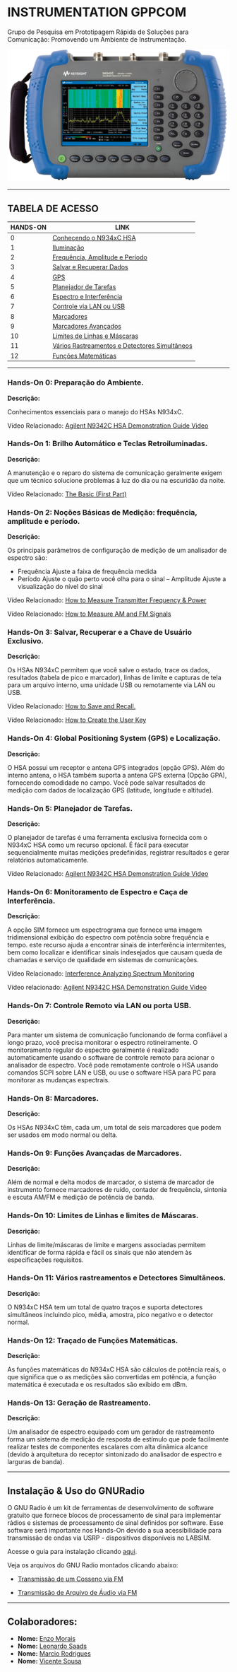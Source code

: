 # **INSTRUMENTATION GPPCOM**

Grupo de Pesquisa em Prototipagem Rápida de Soluções para Comunicação: Promovendo um Ambiente de Instrumentação.

![](/Imagens/N934xC_HSA.png)

___
## **TABELA DE ACESSO**

<table>
<thead>
  <tr>
    <th>  HANDS-ON </th>
    <th> LINK </th>
  </tr>
</thead>
<tbody>
  <tr>
    <td>0</td>
    <td><a href="/Hand_ons/HD_0/README.md">Conhecendo o N934xC HSA</a></td>
  </tr>
  <tr>
    <td>1</td>
    <td><a href="/Hand_ons/HD_1/README.md">Iluminação</a></td>
  </tr>
  <tr>
    <td>2</td>
    <td><a href="/Hand_ons/HD_2/README.md">Frequência, Amplitude e Período</a></td>
  </tr>
  <tr>
    <td>3</td>
    <td><a href="/Hand_ons/HD_3/README.md">Salvar e Recuperar Dados</a></td>
  </tr>
  <tr>
    <td>4</td>
    <td><a href="/Hand_ons/HD_4/README.md">GPS</a></td>
  </tr>
  <tr>
    <td>5</td>
    <td><a href="/Hand_ons/HD_5/README.md">Planejador de Tarefas</a></td>
  </tr>
  <tr>
    <td>6</td>
    <td><a href="/Hand_ons/HD_6/README.md">Espectro e Interferência</a></td>
  </tr>
  <tr>
    <td>7</td>
    <td><a href="/Hand_ons/HD_7/README.md">Controle via LAN ou USB</a></td>
  </tr>
  <tr>
    <td>8</td>
    <td><a href="/Hand_ons/HD_8/README.md">Marcadores</a></td>
  </tr>
  <tr>
    <td>9</td>
    <td><a href="/Hand_ons/HD_9/README.md">Marcadores Avançados</a></td>
  </tr>
  <tr>
    <td>10</td>
    <td><a href="/Hand_ons/HD_10/README.md">Limites de Linhas e Máscaras</a></td>
  </tr>
  <tr>
    <td>11</td>
    <td><a href="/Hand_ons/HD_11/README.md">Vários Rastreamentos e Detectores Simultâneos</a></td>
  </tr>
  <tr>
    <td>12</td>
    <td><a href="/Hand_ons/HD_12/README.md">Funções Matemáticas</a></td>
  </tr>
</tbody>
</table>

___
### **Hands-On 0: Preparação do Ambiente.**
**Descrição:**

Conhecimentos essenciais para o manejo do HSAs N934xC.

Vídeo Relacionado: [Agilent N9342C HSA Demonstration Guide Video](https://www.youtube.com/watch?v=XtDx8EKuHYw)

### **Hands-On 1: Brilho Automático e Teclas Retroiluminadas.**
**Descrição:**

A manutenção e o reparo do sistema de comunicação geralmente exigem que um técnico solucione problemas à luz do dia ou na escuridão da noite.

Vídeo Relacionado: [The Basic (First Part)](https://www.youtube.com/watch?v=XtDx8EKuHYw)

### **Hands-On 2: Noções Básicas de Medição: frequência, amplitude e período.**
**Descrição:**

Os principais parâmetros de configuração de medição de um analisador de espectro são:
- Frequência
Ajuste a faixa de frequência medida
- Período
Ajuste o quão perto você olha para o sinal
– Amplitude
Ajuste a visualização do nível do sinal

Vídeo Relacionado: [How to Measure Transmitter Frequency & Power ](www.youtube.com/watch?v=CVyAldzheH8)

Vídeo Relacionado: [How to Measure AM and FM Signals](https://www.youtube.com/watch?v=A_5r3tEQE4U)

### **Hands-On 3: Salvar, Recuperar e a Chave de Usuário Exclusivo.**
**Descrição:**

Os HSAs N934xC permitem que você salve o estado, trace os dados, resultados (tabela de pico e marcador), linhas de limite e capturas de tela para um arquivo interno, uma unidade USB ou remotamente via LAN ou USB.

Vídeo Relacionado: [How to Save and Recall.](https://www.youtube.com/watch?v=jTCtuTqUNeI)

Vídeo Relacionado: [How to Create the User Key](https://www.youtube.com/watch?v=gZn55OKBuCg)
### **Hands-On 4: Global Positioning System (GPS) e Localização.**
**Descrição:**

O HSA possui um receptor e antena GPS integrados (opção GPS). Além do interno antena, o HSA também suporta a antena GPS externa (Opção GPA), fornecendo comodidade no campo. Você pode salvar resultados de medição com dados de localização GPS (latitude, longitude e altitude).


### **Hands-On 5: Planejador de Tarefas.**
**Descrição:**

O planejador de tarefas é uma ferramenta exclusiva fornecida com o N934xC HSA como um recurso opcional. É fácil para executar sequencialmente muitas medições predefinidas, registrar resultados e gerar relatórios automaticamente.

Vídeo Relacionado: [Agilent N9342C HSA Demonstration Guide Video](https://youtu.be/XtDx8EKuHYw?t=797)

### **Hands-On 6: Monitoramento de Espectro e Caça de Interferência.**
**Descrição:**

A opção SIM fornece um espectrograma que fornece uma imagem tridimensional exibição do espectro com potência sobre frequência e tempo. este recurso ajuda a encontrar sinais de interferência intermitentes, bem como localizar e identificar sinais indesejados que causam queda de chamadas e serviço de qualidade em sistemas de comunicações.

Vídeo Relacionado: [Interference Analyzing Spectrum Monitoring](www.youtube.com/watch?v=xQnfnqYPKMQ)

Vídeo relacionado: [Agilent N9342C HSA Demonstration Guide Video](https://youtu.be/XtDx8EKuHYw?t=492)

### **Hands-On 7: Controle Remoto via LAN ou porta USB.**
**Descrição:**

Para manter um sistema de comunicação funcionando de forma confiável a longo prazo, você precisa monitorar o espectro rotineiramente. O monitoramento regular do espectro geralmente é realizado automaticamente usando o software de controle remoto para acionar o analisador de espectro. Você pode remotamente controle o HSA usando comandos SCPI sobre LAN e USB, ou use o software HSA para PC para monitorar as mudanças espectrais.

### **Hands-On 8: Marcadores.**
**Descrição:**

Os HSAs N934xC têm, cada um, um total de seis marcadores que podem ser usados ​​em modo normal ou delta.

### **Hands-On 9: Funções Avançadas de Marcadores.**
**Descrição:**

Além de normal e delta modos de marcador, o sistema de marcador de instrumento fornece marcadores de ruído, contador de frequência, sintonia e escuta AM/FM e medição de potência de banda.

### **Hands-On 10: Limites de Linhas e limites de Máscaras.**
**Descrição:**

Linhas de limite/máscaras de limite e margens associadas permitem identificar de forma rápida e fácil os sinais que não atendem às especificações requisitos.

### **Hands-On 11: Vários rastreamentos e Detectores Simultãneos.**
**Descrição:**

O N934xC HSA tem um total de quatro traços e suporta detectores simultâneos incluindo pico, média, amostra, pico negativo e o detector normal.

### **Hands-On 12: Traçado de Funções Matemáticas.**
**Descrição:**

As funções matemáticas do N934xC HSA são cálculos de potência reais, o que significa que o as medições são convertidas em potência, a função matemática é executada e os resultados são exibido em dBm.

### **Hands-On 13: Geração de Rastreamento.**
**Descrição:**

Um analisador de espectro equipado com um gerador de rastreamento forma um sistema de medição de resposta de estímulo que pode facilmente realizar testes de componentes escalares com alta dinâmica alcance (devido à arquitetura do receptor sintonizado do analisador de espectro e
larguras de banda).

___

## Instalação & Uso do GNURadio

O GNU Radio é um kit de ferramentas de desenvolvimento de software gratuito que fornece blocos de processamento de sinal para implementar rádios e sistemas de processamento de sinal definidos por software. Esse software será importante nos Hands-On devido a sua acessibilidade para transmissão de ondas via USRP - dispositivos disponíveis no LABSIM.

Acesse o guia para instalação clicando [aqui](/GNURadio/README.md).

Veja os arquivos do GNU Radio montados clicando abaixo:

- [Transmissão de um Cosseno via FM]()

- [Transmissão de Arquivo de Áudio via FM]()

___

## Colaboradores:

- **Nome:** [Enzo Morais](https://github.com/EnzoMorais/)
- **Nome:** [Leonardo Saads](https://github.com/leonardosaaads/)
- **Nome:** [Marcio Rodrigues](https://github.com/mecrodrigues/)
- **Nome:** [Vicente Sousa](https://github.com/vicentesousa/)
